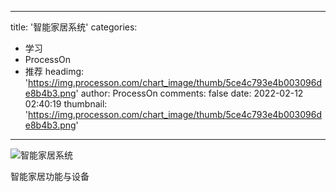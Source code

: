 
---
title: '智能家居系统'
categories: 
 - 学习
 - ProcessOn
 - 推荐
headimg: 'https://img.processon.com/chart_image/thumb/5ce4c793e4b003096de8b4b3.png'
author: ProcessOn
comments: false
date: 2022-02-12 02:40:19
thumbnail: 'https://img.processon.com/chart_image/thumb/5ce4c793e4b003096de8b4b3.png'
---

<div>   
<img class="thumb" alt="智能家居系统" src="https://img.processon.com/chart_image/thumb/5ce4c793e4b003096de8b4b3.png" referrerpolicy="no-referrer">
<p>智能家居功能与设备</p>  
</div>
            